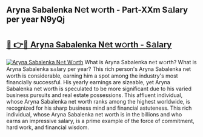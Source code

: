 ## Aryna Sabalenka N𝚎t w𝚘rth - Part-XXm S𝚊lary per year N9yQj

# <h2><a href="http://gc25si.nevu.top/?p=Aryna+Sabalenka">🔗 👉🔴 Aryna Sabalenka N𝚎t w𝚘rth - S𝚊lary</a></h2>

[![Aryna Sabalenka N𝚎t W𝚘rth](https://i.imgur.com/Oavwk0R.jpeg)](http://gc25si.nevu.top/?p=Aryna+Sabalenka)
What is Aryna Sabalenka n𝚎t w𝚘rth? What is Aryna Sabalenka s𝚊lary per year?
This rich person's Aryna Sabalenka net worth is considerable, earning him a spot among the industry's most financially successful. His yearly earnings are sizeable, yet Aryna Sabalenka net worth is speculated to be more significant due to his varied business pursuits and real estate possessions. This affluent individual, whose Aryna Sabalenka net worth ranks among the highest worldwide, is recognized for his sharp business mind and financial astuteness. This rich individual, whose Aryna Sabalenka net worth is in the billions and who earns an impressive salary, is a prime example of the force of commitment, hard work, and financial wisdom.
